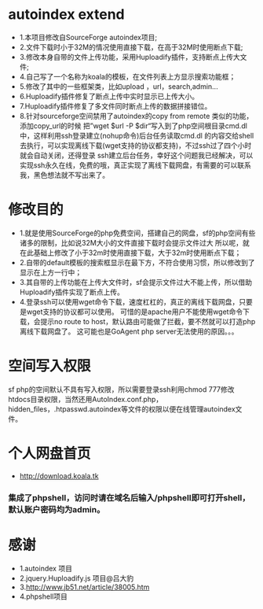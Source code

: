 # autoindex extend

* 1.本项目修改自SourceForge autoindex项目;
* 2.文件下载时小于32M的情况使用直接下载，在高于32M时使用断点下载;
* 3.修改本身自带的文件上传功能，采用Huploadify插件，支持断点上传大文件;
* 4.自己写了一个名称为koala的模板，在文件列表上方显示搜索功能框；
* 5.修改了其中的一些框架类，比如upload ，url，search,admin...
* 6.Huploadify插件修复了断点上传中实时显示已上传大小。
* 7.Huploadify插件修复了多文件同时断点上传的数据拼接错位。
* 8.针对sourceforge空间禁用了autoindex的copy from remote 类似的功能，添加copy_url的时候
把”wget $url -P $dir“写入到了php空间根目录cmd.dl中，这样利用ssh登录建立(nohup命令)后台任务读取cmd.dl
的内容交给shell去执行，可以实现离线下载(wget支持的协议都支持)，不过ssh过了四个小时就会自动关闭，还得登录
ssh建立后台任务，幸好这个问题我已经解决，可以实现ssh永久在线，免费的哦，真正实现了离线下载网盘，有需要的可以联系我，黑色想法就不写出来了。

# 修改目的

* 1.就是使用SourceForge的php免费空间，搭建自己的网盘，sf的php空间有些诸多的限制，比如说32M大小的文件直接下载时会提示文件过大
所以呢，就在此基础上修改了小于32m时使用直接下载，大于32m时使用断点下载；
* 2.自带的default模板的搜索框显示在最下方，不符合使用习惯，所以修改到了显示在上方一行中；
* 3.其自带的上传功能在上传大文件时，sf会提示文件过大不能上传，所以借助Huploadify插件实现了断点上传。
* 4.登录ssh可以使用wget命令下载，速度杠杠的，真正的离线下载网盘，只要是wget支持的协议都可以使用。
可惜的是apache用户不能使用wget命令下载，会提示no route to host，默认路由可能做了拦截，要不然就可以打造php离线下载网盘了。
这可能也是GoAgent php server无法使用的原因。。。

# 空间写入权限
sf php的空间默认不具有写入权限，所以需要登录ssh利用chmod 777修改htdocs目录权限，当然还用AutoIndex.conf.php，
hidden_files，.htpasswd.autoindex等文件的权限以便在线管理autoindex文件。


# 个人网盘首页

* http://download.koala.tk

### 集成了phpshell，访问时请在域名后输入/phpshell即可打开shell，默认账户密码均为admin。

# 感谢

* 1.autoindex 项目
* 2.jquery.Huploadify.js 项目@吕大豹
* 3.http://www.jb51.net/article/38005.htm
* 4.phpshell项目

